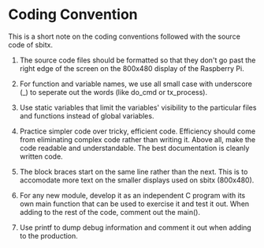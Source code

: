 # Coding Convention

This is a short note on the coding conventions followed with the source code of sbitx.

1. The source code files should be formatted so that they don't go past the right edge of the 
screen on the 800x480 display of the Raspberry Pi.

2. For function and variable names, we use all small case with underscore (_) to seperate out 
the words (like do_cmd or tx_process). 

3. Use static variables that limit the variables' visibility to the particular files and functions
instead of global variables.

4. Practice simpler code over tricky, efficient code. Efficiency should come from eliminating
complex code rather than writing it. Above all, make the code readable and understandable. The
best documentation is cleanly written code.

5. The block braces start on the same line rather than the next. This is to accomodate more
text on the smaller displays used on sbitx (800x480).

6. For any new module, develop it as an independent C program with its own main function that can
be used to exercise it and test it out. When adding to the rest of the code, comment out the
main().

7. Use printf to dump debug information and comment it out when adding to the production.

